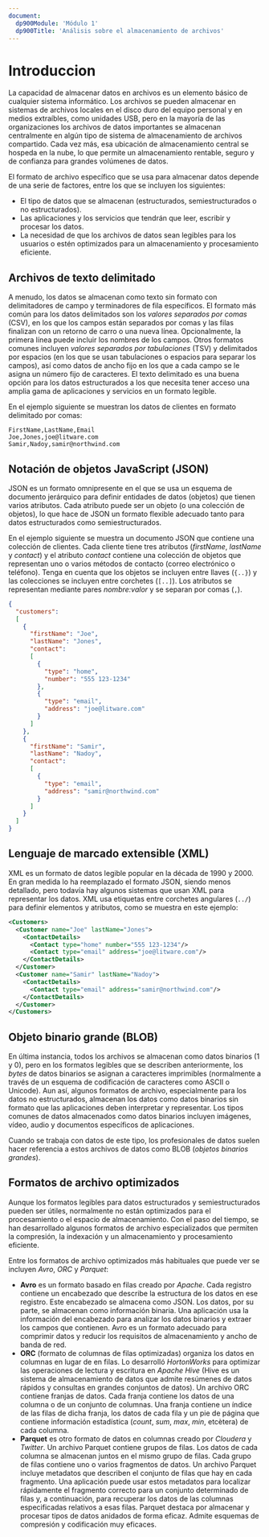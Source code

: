 ```yaml
---
document:
  dp900Module: 'Módulo 1'
  dp900Title: 'Análisis sobre el almacenamiento de archivos'
---
```


# Introduccion

La capacidad de almacenar datos en archivos es un elemento básico de cualquier sistema informático. Los archivos se pueden almacenar en sistemas de archivos locales en el disco duro del equipo personal y en medios extraíbles, como unidades USB, pero en la mayoría de las organizaciones los archivos de datos importantes se almacenan centralmente en algún tipo de sistema de almacenamiento de archivos compartido. Cada vez más, esa ubicación de almacenamiento central se hospeda en la nube, lo que permite un almacenamiento rentable, seguro y de confianza para grandes volúmenes de datos.

El formato de archivo específico que se usa para almacenar datos depende de una serie de factores, entre los que se incluyen los siguientes:

* El tipo de datos que se almacenan (estructurados, semiestructurados o no estructurados).
* Las aplicaciones y los servicios que tendrán que leer, escribir y procesar los datos.
* La necesidad de que los archivos de datos sean legibles para los usuarios o estén optimizados para un almacenamiento y procesamiento eficiente.

## Archivos de texto delimitado

A menudo, los datos se almacenan como texto sin formato con delimitadores de campo y terminadores de fila específicos. El formato más común para los datos delimitados son los _valores separados por comas_ (CSV), en los que los campos están separados por comas y las filas finalizan con un retorno de carro o una nueva línea. Opcionalmente, la primera línea puede incluir los nombres de los campos. Otros formatos comunes incluyen _valores separados por tabulaciones_ (TSV) y delimitados por espacios (en los que se usan tabulaciones o espacios para separar los campos), así como datos de ancho fijo en los que a cada campo se le asigna un número fijo de caracteres. El texto delimitado es una buena opción para los datos estructurados a los que necesita tener acceso una amplia gama de aplicaciones y servicios en un formato legible.

En el ejemplo siguiente se muestran los datos de clientes en formato delimitado por comas:

```csv
FirstName,LastName,Email
Joe,Jones,joe@litware.com
Samir,Nadoy,samir@northwind.com
```

## Notación de objetos JavaScript (JSON)

JSON es un formato omnipresente en el que se usa un esquema de documento jerárquico para definir entidades de datos (objetos) que tienen varios atributos. Cada atributo puede ser un objeto (o una colección de objetos), lo que hace de JSON un formato flexible adecuado tanto para datos estructurados como semiestructurados.

En el ejemplo siguiente se muestra un documento JSON que contiene una colección de clientes. Cada cliente tiene tres atributos (_firstName_, _lastName_ y _contact_) y el atributo _contact_ contiene una colección de objetos que representan uno o varios métodos de contacto (correo electrónico o teléfono). Tenga en cuenta que los objetos se incluyen entre llaves (`{..}`) y las colecciones se incluyen entre corchetes (`[..]`). Los atributos se representan mediante pares _nombre:valor_ y se separan por comas (`,`).

```json
{
  "customers":
  [
    {
      "firstName": "Joe",
      "lastName": "Jones",
      "contact":
      [
        {
          "type": "home",
          "number": "555 123-1234"
        },
        {
          "type": "email",
          "address": "joe@litware.com"
        }
      ]
    },
    {
      "firstName": "Samir",
      "lastName": "Nadoy",
      "contact":
      [
        {
          "type": "email",
          "address": "samir@northwind.com"
        }
      ]
    }
  ]
}
```

## Lenguaje de marcado extensible (XML)

XML es un formato de datos legible popular en la década de 1990 y 2000. En gran medida lo ha reemplazado el formato JSON, siendo menos detallado, pero todavía hay algunos sistemas que usan XML para representar los datos. XML usa etiquetas entre corchetes angulares (`../`) para definir elementos y atributos, como se muestra en este ejemplo:

```xml
<Customers>
  <Customer name="Joe" lastName="Jones">
    <ContactDetails>
      <Contact type="home" number="555 123-1234"/>
      <Contact type="email" address="joe@litware.com"/>
    </ContactDetails>
  </Customer>
  <Customer name="Samir" lastName="Nadoy">
    <ContactDetails>
      <Contact type="email" address="samir@northwind.com"/>
    </ContactDetails>
  </Customer>
</Customers>
```

## Objeto binario grande (BLOB)

En última instancia, todos los archivos se almacenan como datos binarios (1 y 0), pero en los formatos legibles que se describen anteriormente, los _bytes_ de datos binarios se asignan a caracteres imprimibles (normalmente a través de un esquema de codificación de caracteres como ASCII o Unicode). Aun así, algunos formatos de archivo, especialmente para los datos no estructurados, almacenan los datos como datos binarios sin formato que las aplicaciones deben interpretar y representar. Los tipos comunes de datos almacenados como datos binarios incluyen imágenes, vídeo, audio y documentos específicos de aplicaciones.

Cuando se trabaja con datos de este tipo, los profesionales de datos suelen hacer referencia a estos archivos de datos como BLOB (_objetos binarios grandes_).

## Formatos de archivo optimizados

Aunque los formatos legibles para datos estructurados y semiestructurados pueden ser útiles, normalmente no están optimizados para el procesamiento o el espacio de almacenamiento. Con el paso del tiempo, se han desarrollado algunos formatos de archivo especializados que permiten la compresión, la indexación y un almacenamiento y procesamiento eficiente.

Entre los formatos de archivo optimizados más habituales que puede ver se incluyen _Avro_, _ORC_ y _Parquet_:

* __Avro__ es un formato basado en filas creado por _Apache_. Cada registro contiene un encabezado que describe la estructura de los datos en ese registro. Este encabezado se almacena como JSON. Los datos, por su parte, se almacenan como información binaria. Una aplicación usa la información del encabezado para analizar los datos binarios y extraer los campos que contienen. Avro es un formato adecuado para comprimir datos y reducir los requisitos de almacenamiento y ancho de banda de red.
* __ORC__ (formato de columnas de filas optimizadas) organiza los datos en columnas en lugar de en filas. Lo desarrolló _HortonWorks_ para optimizar las operaciones de lectura y escritura en _Apache Hive_ (Hive es un sistema de almacenamiento de datos que admite resúmenes de datos rápidos y consultas en grandes conjuntos de datos). Un archivo ORC contiene franjas de datos. Cada franja contiene los datos de una columna o de un conjunto de columnas. Una franja contiene un índice de las filas de dicha franja, los datos de cada fila y un pie de página que contiene información estadística (_count_, _sum_, _max_, _min_, etcètera) de cada columna.
* __Parquet__ es otro formato de datos en columnas creado por _Cloudera_ y _Twitter_. Un archivo Parquet contiene grupos de filas. Los datos de cada columna se almacenan juntos en el mismo grupo de filas. Cada grupo de filas contiene uno o varios fragmentos de datos. Un archivo Parquet incluye metadatos que describen el conjunto de filas que hay en cada fragmento. Una aplicación puede usar estos metadatos para localizar rápidamente el fragmento correcto para un conjunto determinado de filas y, a continuación, para recuperar los datos de las columnas especificadas relativos a esas filas. Parquet destaca por almacenar y procesar tipos de datos anidados de forma eficaz. Admite esquemas de compresión y codificación muy eficaces.
